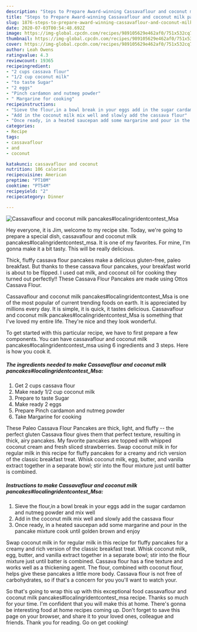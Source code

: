 ```yaml
---
description: "Steps to Prepare Award-winning Cassavaflour and coconut milk pancakes#localingridentcontest_Msa"
title: "Steps to Prepare Award-winning Cassavaflour and coconut milk pancakes#localingridentcontest_Msa"
slug: 1876-steps-to-prepare-award-winning-cassavaflour-and-coconut-milk-pancakeslocalingridentcontest-msa
date: 2020-07-03T00:54:48.692Z
image: https://img-global.cpcdn.com/recipes/989105629e462af0/751x532cq70/cassavaflour-and-coconut-milk-pancakeslocalingridentcontest_msa-recipe-main-photo.jpg
thumbnail: https://img-global.cpcdn.com/recipes/989105629e462af0/751x532cq70/cassavaflour-and-coconut-milk-pancakeslocalingridentcontest_msa-recipe-main-photo.jpg
cover: https://img-global.cpcdn.com/recipes/989105629e462af0/751x532cq70/cassavaflour-and-coconut-milk-pancakeslocalingridentcontest_msa-recipe-main-photo.jpg
author: Leah Owens
ratingvalue: 4.3
reviewcount: 19365
recipeingredient:
- "2 cups cassava flour"
- "1/2 cup coconut milk"
- "to taste Sugar"
- "2 eggs"
- "Pinch cardamon and nutmeg powder"
- " Margarine for cooking"
recipeinstructions:
- "Sieve the flour,in a bowl break in your eggs add in the sugar cardamon and nutmeg powder and mix well"
- "Add in the coconut milk mix well and slowly add the cassava flour"
- "Once ready, in a heated saucepan add some margarine and pour in the pancake mixture cook until golden brown and enjoy"
categories:
- Recipe
tags:
- cassavaflour
- and
- coconut

katakunci: cassavaflour and coconut 
nutrition: 106 calories
recipecuisine: American
preptime: "PT10M"
cooktime: "PT54M"
recipeyield: "2"
recipecategory: Dinner

---
```



![Cassavaflour and coconut milk pancakes#localingridentcontest_Msa](https://img-global.cpcdn.com/recipes/989105629e462af0/751x532cq70/cassavaflour-and-coconut-milk-pancakeslocalingridentcontest_msa-recipe-main-photo.jpg)

Hey everyone, it is Jim, welcome to my recipe site. Today, we're going to prepare a special dish, cassavaflour and coconut milk pancakes#localingridentcontest_msa. It is one of my favorites. For mine, I'm gonna make it a bit tasty. This will be really delicious.

Thick, fluffy cassava flour pancakes make a delicious gluten-free, paleo breakfast. But thanks to these cassava flour pancakes, your breakfast world is about to be flipped. I used oat milk, and coconut oil for cooking they turned out perfectly!! These Cassava Flour Pancakes are made using Ottos Cassava Flour.

Cassavaflour and coconut milk pancakes#localingridentcontest_Msa is one of the most popular of current trending foods on earth. It is appreciated by millions every day. It is simple, it is quick, it tastes delicious. Cassavaflour and coconut milk pancakes#localingridentcontest_Msa is something that I've loved my entire life. They're nice and they look wonderful.


To get started with this particular recipe, we have to first prepare a few components. You can have cassavaflour and coconut milk pancakes#localingridentcontest_msa using 6 ingredients and 3 steps. Here is how you cook it.

<!--inarticleads1-->

##### The ingredients needed to make Cassavaflour and coconut milk pancakes#localingridentcontest_Msa:

1. Get 2 cups cassava flour
1. Make ready 1/2 cup coconut milk
1. Prepare to taste Sugar
1. Make ready 2 eggs
1. Prepare Pinch cardamon and nutmeg powder
1. Take  Margarine for cooking


These Paleo Cassava Flour Pancakes are thick, light, and fluffy -- the perfect gluten Cassava flour gives them that perfect texture, resulting in thick, airy pancakes. My favorite pancakes are topped with whipped coconut cream and fresh sliced strawberries. Swap coconut milk in for regular milk in this recipe for fluffy pancakes for a creamy and rich version of the classic breakfast treat. Whisk coconut milk, egg, butter, and vanilla extract together in a separate bowl; stir into the flour mixture just until batter is combined. 

<!--inarticleads2-->

##### Instructions to make Cassavaflour and coconut milk pancakes#localingridentcontest_Msa:

1. Sieve the flour,in a bowl break in your eggs add in the sugar cardamon and nutmeg powder and mix well
1. Add in the coconut milk mix well and slowly add the cassava flour
1. Once ready, in a heated saucepan add some margarine and pour in the pancake mixture cook until golden brown and enjoy


Swap coconut milk in for regular milk in this recipe for fluffy pancakes for a creamy and rich version of the classic breakfast treat. Whisk coconut milk, egg, butter, and vanilla extract together in a separate bowl; stir into the flour mixture just until batter is combined. Cassava flour has a fine texture and works well as a thickening agent. The flour, combined with coconut flour, helps give these pancakes a little more body. Cassava flour is not free of carbohydrates, so if that&#39;s a concern for you you&#39;ll want to watch your. 

So that's going to wrap this up with this exceptional food cassavaflour and coconut milk pancakes#localingridentcontest_msa recipe. Thanks so much for your time. I'm confident that you will make this at home. There's gonna be interesting food at home recipes coming up. Don't forget to save this page on your browser, and share it to your loved ones, colleague and friends. Thank you for reading. Go on get cooking!
